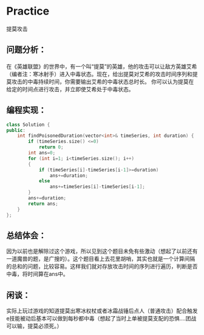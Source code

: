 # Practice
提莫攻击
## 问题分析：
#### 
在《英雄联盟》的世界中，有一个叫“提莫”的英雄，他的攻击可以让敌方英雄艾希（编者注：寒冰射手）进入中毒状态。现在，给出提莫对艾希的攻击时间序列和提莫攻击的中毒持续时间，你需要输出艾希的中毒状态总时长。
你可以认为提莫在给定的时间点进行攻击，并立即使艾希处于中毒状态。
## 编程实现：
```C++
class Solution {
public:
    int findPoisonedDuration(vector<int>& timeSeries, int duration) {
        if (timeSeries.size() <=0)
            return 0;
        int ans=0;
        for (int i=1; i<timeSeries.size(); i++)
        {
            if (timeSeries[i]-timeSeries[i-1]>=duration)
                ans+=duration;
            else
                ans+=timeSeries[i]-timeSeries[i-1];
        }
        ans+=duration;
        return ans;
    }
};
```
## 总结体会：
因为以前也是解除过这个游戏，所以见到这个题目未免有些激动（想起了以前还有一道魔兽的题，是广搜的）。这个题目看上去花里胡哨，其实也就是一个计算间隔的总和的问题，比较容易。这样我们就对存放攻击时间的序列进行遍历，判断是否中毒，将时间算在ans中。
## 闲谈：
实际上玩过游戏的知道提莫出寒冰权杖或者冰霜战锤后点人（普通攻击）配合触发e技能被动后基本可以做到每秒都中毒（想起了当时上单被提莫支配的恐惧....团战可以输，提莫必须死。）